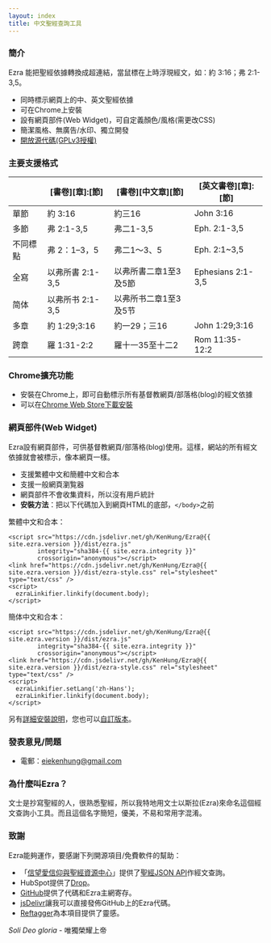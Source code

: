 ```yaml
---
layout: index
title: 中文聖經查詢工具
---
```


### 簡介

Ezra 能把聖經依據轉換成超連結，當鼠標在上時浮現經文，如：約 3:16；弗 2:1-3,5。

* 同時標示網頁上的中、英文聖經依據
* 可在Chrome上安裝
* 設有網頁部件(Web Widget)，可自定義顏色/風格(需更改CSS)
* 簡潔風格、無廣告/水印、獨立開發
* [開放源代碼(GPLv3授權)](https://github.com/KenHung/Ezra)

### 主要支援格式

<table class="unchanged rich-diff-level-one">
	<thead>
		<tr>
			<th></th>
			<th>[書卷][章]:[節]</th>
			<th>[書卷][中文章][節]</th>
			<th>[英文書卷][章]:[節]</th>
		</tr>
	</thead>
	<tbody>
		<tr>
			<td>單節</td>
			<td>約 3:16</td>
			<td>約三16</td>
			<td>John 3:16</td>
		</tr>
		<tr>
			<td>多節</td>
			<td>弗 2:1-3,5</td>
			<td>弗二1-3,5</td>
			<td>Eph. 2:1-3,5</td>
		</tr>
		<tr>
			<td>不同標點</td>
			<td>弗 2：1–3，5</td>
			<td>弗二1～3、5</td>
			<td>Eph. 2:1~3,5</td>
		</tr>
		<tr>
			<td>全寫</td>
			<td>以弗所書 2:1-3,5</td>
			<td>以弗所書二章1至3及5節</td>
			<td>Ephesians 2:1-3,5</td>
		</tr>
		<tr>
			<td>简体</td>
			<td>以弗所书 2:1-3,5</td>
			<td>以弗所书二章1至3及5节</td>
			<td></td>
		</tr>
		<tr>
			<td>多章</td>
			<td>約 1:29;3:16</td>
			<td>約一29；三16</td>
			<td>John 1:29;3:16</td>
		</tr>
		<tr>
			<td>跨章</td>
			<td>羅 1:31-2:2</td>
			<td>羅十一35至十二2</td>
			<td>Rom 11:35-12:2</td>
		</tr>
	</tbody>
</table>

### Chrome擴充功能

* 安裝在Chrome上，即可自動標示所有基督教網頁/部落格(blog)的經文依據
* 可以在[Chrome Web Store下載安裝](https://chrome.google.com/webstore/detail/ezra-%E5%8D%B3%E6%99%82%E8%81%96%E7%B6%93%E6%9F%A5%E8%A8%BD/malpgijpleaapnkjihoacpbkkodkmjgg?hl=zh-TW&gl=HK)

### 網頁部件(Web Widget)

Ezra設有網頁部件，可供基督教網頁/部落格(blog)使用。這樣，網站的所有經文依據就會被標示，像本網頁一樣。

* 支援繁體中文和簡體中文和合本
* 支援一般網頁瀏覧器
* 網頁部件不會收集資料，所以沒有用戶統計
* **安裝方法**：把以下代碼加入到網頁HTML的底部，```</body>```之前

繁體中文和合本：

    <script src="https://cdn.jsdelivr.net/gh/KenHung/Ezra@{{ site.ezra.version }}/dist/ezra.js" 
            integrity="sha384-{{ site.ezra.integrity }}" 
            crossorigin="anonymous"></script>
    <link href="https://cdn.jsdelivr.net/gh/KenHung/Ezra@{{ site.ezra.version }}/dist/ezra-style.css" rel="stylesheet" type="text/css" />
    <script>
      ezraLinkifier.linkify(document.body);
    </script>

簡体中文和合本：

    <script src="https://cdn.jsdelivr.net/gh/KenHung/Ezra@{{ site.ezra.version }}/dist/ezra.js" 
            integrity="sha384-{{ site.ezra.integrity }}" 
            crossorigin="anonymous"></script>
    <link href="https://cdn.jsdelivr.net/gh/KenHung/Ezra@{{ site.ezra.version }}/dist/ezra-style.css" rel="stylesheet" type="text/css" />
    <script>
      ezraLinkifier.setLang('zh-Hans');
      ezraLinkifier.linkify(document.body);
    </script>

另有[詳細安裝說明](https://github.com/KenHung/Ezra/wiki/%E8%A9%B3%E7%B4%B0%E5%AE%89%E8%A3%9D%E8%AA%AA%E6%98%8E)，您也可以[自訂版本](https://github.com/KenHung/Ezra/releases)。

### 發表意見/問題

* 電郵：<eiekenhung@gmail.com>

### 為什麼叫Ezra？

文士是抄寫聖經的人，很熟悉聖經，所以我特地用文士以斯拉(Ezra)來命名這個經文查詢小工具。而且這個名字簡短，優美，不易和常用字混淆。

### 致謝

Ezra能夠運作，要感謝下列開源項目/免費軟件的幫助：

* 「[信望愛信仰與聖經資源中心](https://bible.fhl.net/)」提供了[聖經JSON API](https://bible.fhl.net/json/)作經文查詢。
* HubSpot提供了[Drop](http://github.hubspot.com/drop/docs/welcome/)。
* [GitHub](https://github.com/)提供了代碼和Ezra主網寄存。
* [jsDelivr](https://www.jsdelivr.com/)讓我可以直接發佈GitHub上的Ezra代碼。
* [Reftagger](https://reftagger.com/)為本項目提供了靈感。

*Soli Deo gloria* - 唯獨榮耀上帝